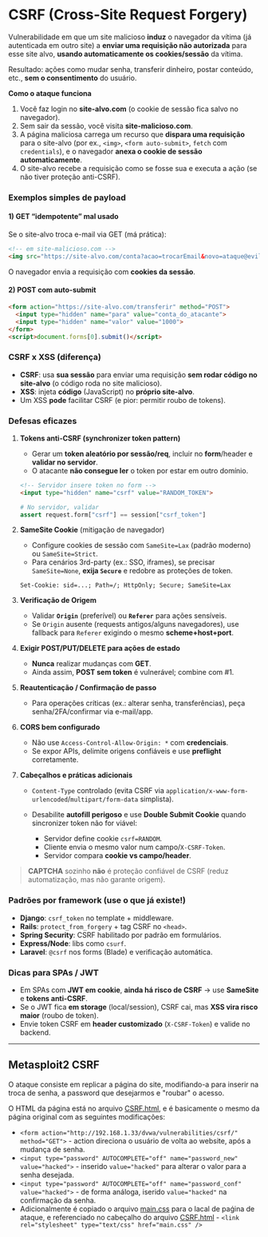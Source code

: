 # CSRF (Cross-Site Request Forgery)

Vulnerabilidade em que um site malicioso **induz** o navegador da vítima (já autenticada em outro site) a **enviar uma requisição não autorizada** para esse site alvo, **usando automaticamente os cookies/sessão** da vítima.

Resultado: ações como mudar senha, transferir dinheiro, postar conteúdo, etc., **sem o consentimento** do usuário.

**Como o ataque funciona**

1. Você faz login no **site-alvo.com** (o cookie de sessão fica salvo no navegador).
2. Sem sair da sessão, você visita **site-malicioso.com**.
3. A página maliciosa carrega um recurso que **dispara uma requisição** para o site-alvo (por ex., `<img>`, `<form auto-submit>`, `fetch` com `credentials`), e o navegador **anexa o cookie de sessão automaticamente**.
4. O site-alvo recebe a requisição como se fosse sua e executa a ação (se não tiver proteção anti-CSRF).

### Exemplos simples de payload

#### 1) GET “idempotente” mal usado

Se o site-alvo troca e-mail via GET (má prática):

```html
<!-- em site-malicioso.com -->
<img src="https://site-alvo.com/conta?acao=trocarEmail&novo=ataque@evil.com">
```

O navegador envia a requisição com **cookies da sessão**.

#### 2) POST com auto-submit

```html
<form action="https://site-alvo.com/transferir" method="POST">
  <input type="hidden" name="para" value="conta_do_atacante">
  <input type="hidden" name="valor" value="1000">
</form>
<script>document.forms[0].submit()</script>
```

### CSRF x XSS (diferença)

* **CSRF**: usa **sua sessão** para enviar uma requisição **sem rodar código no site-alvo** (o código roda no site malicioso).
* **XSS**: injeta **código** (JavaScript) no **próprio site-alvo**.
* Um XSS **pode** facilitar CSRF (e pior: permitir roubo de tokens).

### Defesas eficazes

1. **Tokens anti-CSRF (synchronizer token pattern)**

   * Gerar um **token aleatório por sessão/req**, incluir no **form**/header e **validar no servidor**.
   * O atacante **não consegue ler** o token por estar em outro domínio.

   ```html
   <!-- Servidor insere token no form -->
   <input type="hidden" name="csrf" value="RANDOM_TOKEN">
   ```

   ```python
   # No servidor, validar
   assert request.form["csrf"] == session["csrf_token"]
   ```

2. **SameSite Cookie** (mitigação de navegador)

   * Configure cookies de sessão com `SameSite=Lax` (padrão moderno) ou `SameSite=Strict`.
   * Para cenários 3rd-party (ex.: SSO, iframes), se precisar `SameSite=None`, **exija `Secure`** e redobre as proteções de token.

   ```
   Set-Cookie: sid=...; Path=/; HttpOnly; Secure; SameSite=Lax
   ```

3. **Verificação de Origem**

   * Validar **`Origin`** (preferível) ou **`Referer`** para ações sensíveis.
   * Se `Origin` ausente (requests antigos/alguns navegadores), use fallback para `Referer` exigindo o mesmo **scheme+host+port**.

4. **Exigir POST/PUT/DELETE para ações de estado**

   * **Nunca** realizar mudanças com **GET**.
   * Ainda assim, **POST sem token** é vulnerável; combine com #1.

5. **Reautenticação / Confirmação de passo**

   * Para operações críticas (ex.: alterar senha, transferências), peça senha/2FA/confirmar via e-mail/app.

6. **CORS bem configurado**

   * Não use `Access-Control-Allow-Origin: *` com **credenciais**.
   * Se expor APIs, delimite origens confiáveis e use **preflight** corretamente.

7. **Cabeçalhos e práticas adicionais**

   * `Content-Type` controlado (evita CSRF via `application/x-www-form-urlencoded`/`multipart/form-data` simplista).
   * Desabilite **autofill perigoso** e use **Double Submit Cookie** quando sincronizer token não for viável:

     * Servidor define cookie `csrf=RANDOM`.
     * Cliente envia o mesmo valor num campo/`X-CSRF-Token`.
     * Servidor compara **cookie vs campo/header**.

> **CAPTCHA** sozinho **não** é proteção confiável de CSRF (reduz automatização, mas não garante origem).

### Padrões por framework (use o que já existe!)

* **Django**: `csrf_token` no template + middleware.
* **Rails**: `protect_from_forgery` + tag CSRF no `<head>`.
* **Spring Security**: CSRF habilitado por padrão em formulários.
* **Express/Node**: libs como `csurf`.
* **Laravel**: `@csrf` nos forms (Blade) e verificação automática.

### Dicas para SPAs / JWT

* Em SPAs com **JWT em cookie**, **ainda há risco de CSRF** → use **SameSite** e **tokens anti-CSRF**.
* Se o JWT fica **em storage** (local/session), CSRF cai, mas **XSS vira risco maior** (roubo de token).
* Envie token CSRF em **header customizado** (`X-CSRF-Token`) e valide no backend.

---
## Metasploit2 CSRF

O ataque consiste em replicar a página do site, modifiando-a para inserir na troca de senha, a password que desejarmos e "roubar" o acesso.

O HTML da página está no arquivo [CSRF.html](https://github.com/ops-shadow/Complete-Ethical-Hacking-Bootcamp/blob/0c0939d1cd0e6629c25777a586343ed6bb4874f9/7%20-%20websites/10.1%20-%20CSRF.html), e é basicamente o mesmo da página original com as seguintes modificações:

* `<form action="http://192.168.1.33/dvwa/vulnerabilities/csrf/" method="GET">` - action direciona o usuário de volta ao website, após a mudança de senha.
* `<input type="password" AUTOCOMPLETE="off" name="password_new" value="hacked">` - inserido `value="hacked"` para alterar o valor para a senha desejada.
* `<input type="password" AUTOCOMPLETE="off" name="password_conf" value="hacked">` - de forma análoga, iserido `value="hacked"` na confirmação da senha.
* Adicionalmente é copiado o arquivo [main.css](https://github.com/ops-shadow/Complete-Ethical-Hacking-Bootcamp/blob/0c0939d1cd0e6629c25777a586343ed6bb4874f9/7%20-%20websites/10.1%20-%20CSRF.html) para o lacal de paǵina de ataque, e referenciado no cabeçalho do arquivo [CSRF.html](https://github.com/ops-shadow/Complete-Ethical-Hacking-Bootcamp/blob/0c0939d1cd0e6629c25777a586343ed6bb4874f9/7%20-%20websites/10.1%20-%20CSRF.html) - `<link rel="stylesheet" type="text/css" href="main.css" />`
